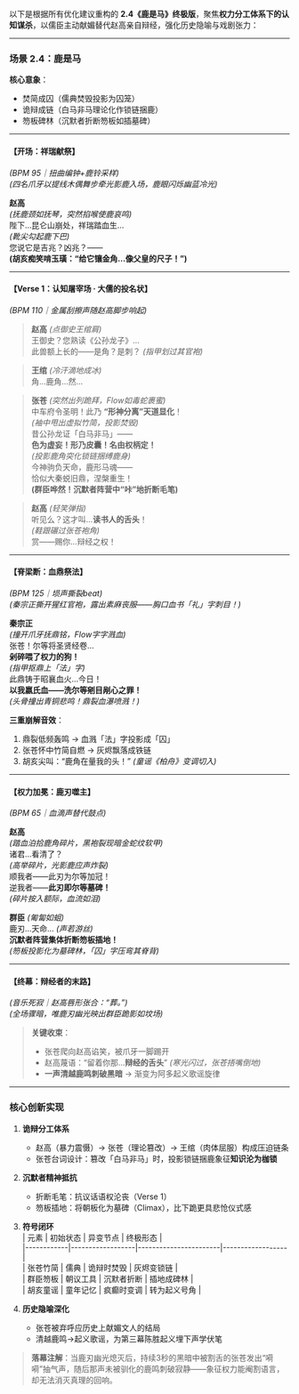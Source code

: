 以下是根据所有优化建议重构的 **2.4《鹿是马》终极版**，聚焦**权力分工体系下的认知谋杀**，以儒臣主动献媚替代赵高亲自辩经，强化历史隐喻与戏剧张力：

---

### **场景 2.4：鹿是马**  
**核心意象**：  
- 焚简成囚（儒典焚毁投影为囚笼）  
- 诡辩成链（白马非马理论化作锁链捆鹿）  
- 笏板碑林（沉默者折断笏板如插墓碑）  

---

#### **【开场：祥瑞献祭】**  
*(BPM 95｜扭曲编钟+鹿铃采样)*  
*(四名爪牙以提线木偶舞步牵光影鹿入场，鹿眼闪烁幽蓝冷光)*  

**赵高**  
*(抚鹿颈如抚琴，突然掐喉使鹿哀鸣)*  
陛下…昆仑山崩处，祥瑞踏血生…  
*(靴尖勾起鹿下巴)*  
您说它是吉兆？凶兆？——  
**(胡亥痴笑啃玉璜：“给它镶金角…像父皇的尺子！”)**  

---

#### **【Verse 1：认知屠宰场 · 大儒的投名状】**  
*(BPM 110｜金属刮擦声随赵高脚步响起)*  

> **赵高** *(点御史王绾肩)*  
  王御史？您熟读《公孙龙子》…  
  此兽额上长的——是角？是刺？ *(指甲划过其官袍)*  

> **王绾** *(冷汗滴地成冰)*  
  角…鹿角…然…  

> **张苍** *(突然出列跪拜，Flow如毒蛇裹蜜)*  
  中车府令圣明！此乃 **“形神分离”天道显化**！  
  *(袖中甩出虚拟竹简，投影焚毁)*  
  昔公孙龙证「白马非马」——  
  **色为虚妄！形乃皮囊！名由权柄定！**  
  *(投影鹿角突化锁链捆缚鹿身)*  
  今神驹负天命，鹿形马魂——  
  恰似大秦蜕旧鼎，涅槃重生！  
  **(群臣哗然！沉默者阵营中“咔”地折断毛笔)**  

> **赵高** *(轻笑弹指)*  
  听见么？这才叫…**读书人的舌头**！  
  *(鞋跟碾过张苍袍角)*  
  赏——赐你…辩经之权！  

---

#### **【脊梁断：血鼎祭法】**  
*(BPM 125｜埙声撕裂beat)*  
*(秦宗正撕开猩红官袍，露出素麻丧服——胸口血书「礼」字刺目！)*  

**秦宗正**  
*(撞开爪牙抚鼎铭，Flow字字溅血)*  
张苍！尔等将圣贤经卷…  
**剁碎喂了权力的狗！**  
*(指甲抠鼎上「法」字)*  
此鼎铸于昭襄血火…今日！  
**以我嬴氏血——洗尔等剜目剐心之罪！**  
*(头骨撞出青铜悲鸣！鼎裂血瀑喷溅！)*  

**三重崩解音效**：  
1. 鼎裂低频轰鸣 → 血溅「法」字投影成「囚」  
2. 张苍怀中竹简自燃 → 灰烬飘落成铁链  
3. 胡亥尖叫：“鹿角在量我的头！” *(童谣《柏舟》变调切入)*  

---

#### **【权力加冕：鹿刃噬主】**  
*(BPM 65｜血滴声替代鼓点)*  

**赵高**  
*(踏血泊拾鹿角碎片，黑袍裂现暗金蛇纹软甲)*  
诸君…看清了？  
*(高举碎片，光影鹿应声炸裂)*  
顺我者——此刃为尔等加冠！  
逆我者——**此刃即尔等墓碑！**  
*(碎片按入额际，血流如泪)*  

**群臣** *(匍匐如蛆)*  
鹿刃…天命… *(声若游丝)*  
**沉默者阵营集体折断笏板插地！**  
*(笏板投影化为墓碑林，「囚」字压弯其脊背)*  

---

#### **【终幕：辩经者的末路】**  
*(音乐死寂｜赵高唇形张合：“葬。”)*  
*(全场骤暗，唯鹿刃幽光映出群臣跪影如坟场)*  

> **关键收束**：  
> - 张苍爬向赵高谄笑，被爪牙一脚踢开  
> - 赵高蔑语：“留着你那…**辩经的舌头**” *(寒光闪过，张苍捂嘴倒地)*  
> - **一声清越鹿鸣刺破黑暗** → 渐变为阿多起义歌谣旋律  

---

### **核心创新实现**  
1. **诡辩分工体系**  
   - 赵高（暴力震慑）→ 张苍（理论篡改）→ 王绾（肉体屈服）构成压迫链条  
   - 张苍台词设计：篡改「白马非马」时，投影锁链捆鹿象征**知识沦为枷锁**  

2. **沉默者精神抵抗**  
   - 折断毛笔：抗议话语权沦丧（Verse 1）  
   - 笏板插地：将朝板化为墓碑（Climax），比下跪更具悲怆仪式感  

3. **符号闭环**  
   | 元素       | 初始状态         | 异变节点              | 终极形态         |  
   |------------|------------------|-----------------------|------------------|  
   | 张苍竹简   | 儒典            | 诡辩时焚毁           | 灰烬变锁链      |  
   | 群臣笏板   | 朝议工具        | 沉默者折断           | 插地成碑林      |  
   | 胡亥童谣   | 童年记忆        | 疯癫时变调           | 转为起义号角    |  

4. **历史隐喻深化**  
   - 张苍被弃呼应历史上献媚文人的结局  
   - 清越鹿鸣→起义歌谣，为第三幕陈胜起义埋下声学伏笔  

> **落幕注解**：当鹿刃幽光熄灭后，持续3秒的黑暗中被割舌的张苍发出“嗬嗬”抽气声，随后那声未被驯化的鹿鸣刺破寂静——象征权力能阉割语言，却无法消灭真理的回响。